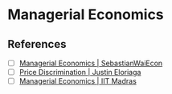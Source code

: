 # Managerial Economics

## References

- [ ] [Managerial Economics | SebastianWaiEcon](https://www.youtube.com/@sebastianwaiecon)
- [ ] [Price Discrimination | Justin Eloriaga](https://www.youtube.com/playlist?list=PLEuzmtv9IuT-WFJILCeBCF-DVqZB1tkDD)
- [ ] [Managerial Economics | IIT Madras](https://www.youtube.com/playlist?list=PLZ2ps__7DhBaUpIodIKDFj_5JznWTxp1E)